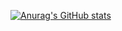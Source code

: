 [![Anurag's GitHub stats](https://github-readme-stats.vercel.app/api?username=Horst-12309)](https://github.com/anuraghazra/github-readme-stats)
